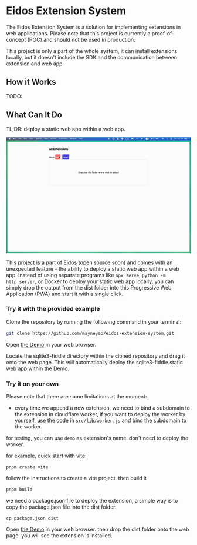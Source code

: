 # Eidos Extension System

The Eidos Extension System is a solution for implementing extensions in web applications. Please note that this project is currently a proof-of-concept (POC) and should not be used in production.

This project is only a part of the whole system, it can install extensions locally, but it doesn't include the SDK and the communication between extension and web app.


## How it Works

TODO:

## What Can It Do

TL;DR: deploy a static web app within a web app.

![demo](./doc/demo.gif)

This project is a part of [Eidos](https://github.com/mayneyao/eidos) (open source soon) and comes with an unexpected feature - the ability to deploy a static web app within a web app. Instead of using separate programs like `npx serve`, `python -m http.server`, or Docker to deploy your static web app locally, you can simply drop the output from the dist folder into this Progressive Web Application (PWA) and start it with a single click.


### Try it with the provided example

Clone the repository by running the following command in your terminal:
```bash
git clone https://github.com/mayneyao/eidos-extension-system.git
```

Open [the Demo](https://eidos-extension-system.vercel.app/) in your web browser.

Locate the sqlite3-fiddle directory within the cloned repository and drag it onto the web page.
This will automatically deploy the sqlite3-fiddle static web app within the Demo.

### Try it on your own

Please note that there are some limitations at the moment:
- every time we append a new extension, we need to bind a subdomain to the extension in cloudflare worker, if you want to deploy the worker by yourself, use the code in `src/lib/worker.js` and bind the subdomain to the worker. 

for testing, you can use `demo` as extension's name. don't need to deploy the worker.

for example, quick start with vite:

```
pnpm create vite
```

follow the instructions to create a vite project. then build it

```
pnpm build
```

we need a package.json file to deploy the extension, a simple way is to copy the package.json file into the dist folder.

```
cp package.json dist
```

Open [the Demo](https://eidos-extension-system.vercel.app/) in your web browser. then drop the dist folder onto the web page. you will see the extension is installed.